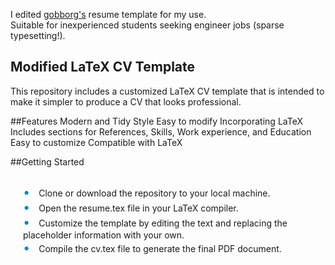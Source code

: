 I edited [gobborg's](https://github.com/gobborg) resume template for my use.   
Suitable for inexperienced students seeking engineer jobs (sparse typesetting!).


## Modified LaTeX CV Template

This repository includes a customized LaTeX CV template that is intended to make it simpler to produce a CV that looks professional.


##Features
Modern and Tidy Style
Easy to modify
Incorporating LaTeX
Includes sections for References, Skills, Work experience, and Education
Easy to customize
Compatible with LaTeX


##Getting Started


<div style="overflow: auto;">
  <ul>
    <li> Clone or download the repository to your local machine.</li>
    <li> Open the resume.tex file in your LaTeX compiler.</li>
    <li> Customize the template by editing the text and replacing the placeholder information with your own.</li>
    <li> Compile the cv.tex file to generate the final PDF document.</li>
  </ul>

</div>
<style>
  ul {
    list-style-type: none;
    padding-left: 20px;
  }
  ul li::before {
    content: '•';
    color: #0088cc;
    font-size: 20px;
    margin-right: 10px;
  }
</style>

